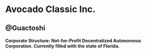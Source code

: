 # Avocado Classic Inc.
## @Guactoshi
#### Corporate Structure: Not-for-Profit Decentralized Autonomous Corporation. Currently filled with the state of Florida. 























